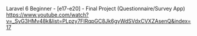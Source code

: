 Laravel 6 Beginner - [e17-e20] - Final Project (Questionnaire/Survey App) 
https://www.youtube.com/watch?v=_SyG3HMv48k&list=PLpzy7FIRqpGC8Jk6gyWdSVdxCVXZAsenQ&index=17 
